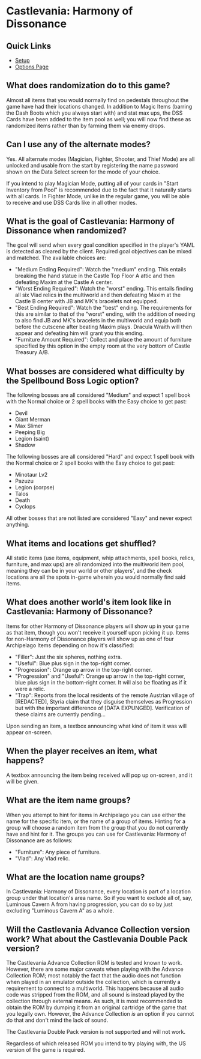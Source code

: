 # Castlevania: Harmony of Dissonance

## Quick Links
- [Setup](/tutorial/Castlevania%20-%20Circle%20of%20the%20Moon/setup/en)
- [Options Page](/games/Castlevania%20-%20Harmony%20of%20Dissonance/player-options)

## What does randomization do to this game?

Almost all items that you would normally find on pedestals throughout the game have had their locations changed. In addition to
Magic Items (barring the Dash Boots which you always start with) and stat max ups, the DSS Cards have been added to the
item pool as well; you will now find these as randomized items rather than by farming them via enemy drops.

## Can I use any of the alternate modes?

Yes. All alternate modes (Magician, Fighter, Shooter, and Thief Mode) are all unlocked and usable from the start by registering
the name password shown on the Data Select screen for the mode of your choice. 

If you intend to play Magician Mode, putting all of your cards in "Start Inventory from Pool" is recommended due to the fact
that it naturally starts with all cards. In Fighter Mode, unlike in the regular game, you will be able to receive and use
DSS Cards like in all other modes.

## What is the goal of Castlevania: Harmony of Dissonance when randomized?

The goal will send when every goal condition specified in the player's YAML is detected as cleared by the client. Required
goal objectives can be mixed and matched. The available choices are:

- "Medium Ending Required": Watch the "medium" ending. This entails breaking the hand statue in the Castle Top Floor A attic and 
then defeating Maxim at the Castle A center.
- "Worst Ending Required": Watch the "worst" ending. This entails finding all six Vlad relics in the multiworld and then
defeating Maxim at the Castle B center with JB and MK's bracelets not equipped.
- "Best Ending Required": Watch the "best" ending. The requirements for this are similar to that of the "worst" ending, with the
addition of needing to also find JB and MK's bracelets in the multiworld and equip both before the cutscene after beating Maxim plays.
Dracula Wraith will then appear and defeating him will grant you this ending.
- "Furniture Amount Required": Collect and place the amount of furniture specified by this option in the empty room at the
very bottom of Castle Treasury A/B.

## What bosses are considered what difficulty by the Spellbound Boss Logic option?

The following bosses are all considered "Medium" and expect 1 spell book with the Normal choice or 2 spell books with the Easy choice to get past:
- Devil
- Giant Merman
- Max Slimer
- Peeping Big
- Legion (saint)
- Shadow

The following bosses are all considered "Hard" and expect 1 spell book with the Normal choice or 2 spell books with the Easy choice to get past:
- Minotaur Lv2
- Pazuzu
- Legion (corpse)
- Talos
- Death
- Cyclops

All other bosses that are not listed are considered "Easy" and never expect anything.

## What items and locations get shuffled?

All static items (use items, equipment, whip attachments, spell books, relics, furniture, and max ups) are all randomized
into the multiworld item pool, meaning they can be in your world or other players', and the check locations are all the 
spots in-game wherein you would normally find said items.

## What does another world's item look like in Castlevania: Harmony of Dissonance?

Items for other Harmony of Dissonance players will show up in your game as that item, though you won't receive it yourself upon
picking it up. Items for non-Harmony of Dissonance players will show up as one of four Archipelago Items depending on how it's 
classified:

* "Filler": Just the six spheres, nothing extra.
* "Useful": Blue plus sign in the top-right corner.
* "Progression": Orange up arrow in the top-right corner.
* "Progression" and "Useful": Orange up arrow in the top-right corner, blue plus sign in the bottom-right corner.
It will also be floating as if it were a relic.
* "Trap": Reports from the local residents of the remote Austrian village of \[REDACTED], Styria claim that they disguise themselves
as Progression but with the important difference of \[DATA EXPUNGED]. Verification of these claims are currently pending...

Upon sending an item, a textbox announcing what kind of item it was will appear on-screen.

## When the player receives an item, what happens?

A textbox announcing the item being received will pop up on-screen, and it will be given.

## What are the item name groups?

When you attempt to hint for items in Archipelago you can use either the name for the specific item, or the name of a group
of items. Hinting for a group will choose a random item from the group that you do not currently have and hint for it. The
groups you can use for Castlevania: Harmony of Dissonance are as follows:

* "Furniture": Any piece of furniture.
* "Vlad": Any Vlad relic.

## What are the location name groups?

In Castlevania: Harmony of Dissonance, every location is part of a location group under that location's area name.
So if you want to exclude all of, say, Luminous Cavern A from having progression, you can do so by just excluding
"Luminous Cavern A" as a whole.

## Will the Castlevania Advance Collection version work? What about the Castlevania Double Pack version?

The Castlevania Advance Collection ROM is tested and known to work. However, there are some major caveats when playing with the
Advance Collection ROM; most notably the fact that the audio does not function when played in an emulator outside the collection,
which is currently a requirement to connect to a multiworld. This happens because all audio code was stripped
from the ROM, and all sound is instead played by the collection through external means. As such, it is most recommended to obtain
the ROM by dumping it from an original cartridge of the game that you legally own. However, the Advance Collection *is* an
option if you cannot do that and don't mind the lack of sound.

The Castlevania Double Pack version is not supported and will not work.

Regardless of which released ROM you intend to try playing with, the US version of the game is required.
